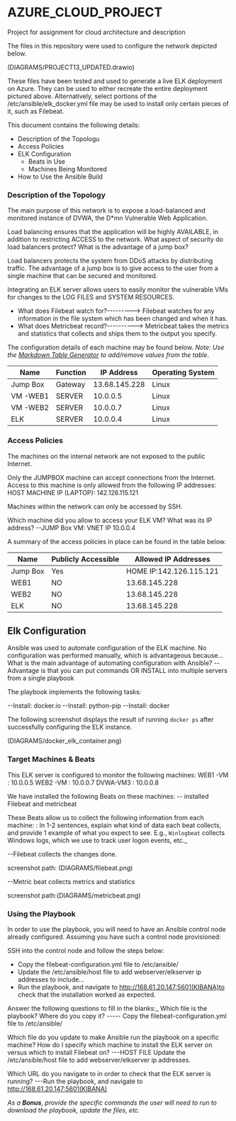 # AZURE_CLOUD_PROJECT

Project for assignment for cloud architecture and description

The files in this repository were used to configure the network depicted below.

(DIAGRAMS/PROJECT13_UPDATED.drawio)

These files have been tested and used to generate a live ELK deployment on Azure. They can be used to either recreate the entire deployment pictured above. Alternatively, select portions of the /etc/ansible/elk_docker.yml file may be used to install only certain pieces of it, such as Filebeat.



This document contains the following details:
- Description of the Topologu
- Access Policies
- ELK Configuration
  - Beats in Use
  - Machines Being Monitored
- How to Use the Ansible Build


### Description of the Topology

The main purpose of this network is to expose a load-balanced and monitored instance of DVWA, the D*mn Vulnerable Web Application.

Load balancing ensures that the application will be highly AVAILABLE, in addition to restricting ACCESS to the network.
What aspect of security do load balancers protect? What is the advantage of a jump box?


Load balancers protects the system from DDoS attacks by distributing traffic.
The advantage of a jump box is to give access to the user from a single machine that can be secured and monitored.

Integrating an ELK server allows users to easily monitor the vulnerable VMs for changes to the LOG FILES and SYSTEM RESOURCES.
-  What does Filebeat watch for?---------> Filebeat watches for any information in the file system which has been changed and when it has.
-  What does Metricbeat record?----------> Metricbeat takes the metrics and statistics that collects and ships them to the output you specify.


The configuration details of each machine may be found below.
_Note: Use the [Markdown Table Generator](http://www.tablesgenerator.com/markdown_tables) to add/remove values from the table_.

| Name     | Function | IP Address | Operating System |
|----------|----------|------------|------------------|
| Jump Box | Gateway  |13.68.145.228| Linux           |
| VM -WEB1 |  SERVER  | 10.0.0.5   |  Linux           |
| VM -WEB2 | SERVER   | 10.0.0.7   |  Linux           |
| ELK      | SERVER   | 10.0.0.4   |  Linux           |

### Access Policies

The machines on the internal network are not exposed to the public Internet. 

Only the JUMPBOX machine can accept connections from the Internet. Access to this machine is only allowed from the following IP addresses:
 HOST MACHINE IP (LAPTOP): 142.126.115.121

Machines within the network can only be accessed by SSH.

Which machine did you allow to access your ELK VM? What was its IP address?
--JUMP Box VM: VNET IP 10.0.0.4

A summary of the access policies in place can be found in the table below.

| Name     | Publicly Accessible | Allowed IP Addresses |
|----------|---------------------|----------------------|
| Jump Box | Yes                 | HOME IP:142.126.115.121  |
|  WEB1    | NO                  | 13.68.145.228            |
|  WEB2    | NO                  | 13.68.145.228            |
|   ELK    | NO                  | 13.68.145.228            |

## Elk Configuration

Ansible was used to automate configuration of the ELK machine. No configuration was performed manually, which is advantageous because...
What is the main advantage of automating configuration with Ansible?
--Advantage is that you can put commands OR INSTALL into multiple servers from a single playbook

The playbook implements the following tasks:

--Install: docker.io
--Install: python-pip
--Install: docker

The following screenshot displays the result of running `docker ps` after successfully configuring the ELK instance.

(DIAGRAMS/docker_elk_container.png)

### Target Machines & Beats
This ELK server is configured to monitor the following machines:
WEB1 -VM :  10.0.0.5
WEB2 -VM :  10.0.0.7
DVWA-VM3 :  10.0.0.8

We have installed the following Beats on these machines:
-- installed Filebeat and metricbeat

These Beats allow us to collect the following information from each machine:
: In 1-2 sentences, explain what kind of data each beat collects, and provide 1 example of what you expect to see. E.g., `Winlogbeat` collects Windows logs, which we use to track user logon events, etc._

--Filebeat collects the changes done.  

screenshot path: (DIAGRAMS/filebeat.png)

--Metric beat collects metrics and statistics

screenshot path:(DIAGRAMS/metricbeat.png)

### Using the Playbook
In order to use the playbook, you will need to have an Ansible control node already configured. Assuming you have such a control node provisioned: 

SSH into the control node and follow the steps below:
- Copy the filebeat-configuration.yml file to /etc/ansible/
- Update the /etc/ansible/host file to add webserver/elkserver ip addresses to include...
- Run the playbook, and navigate to http://168.61.20.147:5601(KIBANA)to check that the installation worked as expected.

 Answer the following questions to fill in the blanks:_
Which file is the playbook? Where do you copy it?
----- Copy the filebeat-configuration.yml file to /etc/ansible/

Which file do you update to make Ansible run the playbook on a specific machine? How do I specify which machine to install the ELK server on versus which to install Filebeat on?
---HOST FILE Update the /etc/ansible/host file to add webserver/elkserver ip addresses.

Which URL do you navigate to in order to check that the ELK server is running?
---Run the playbook, and navigate to http://168.61.20.147:5601(KIBANA)


_As a **Bonus**, provide the specific commands the user will need to run to download the playbook, update the files, etc._
